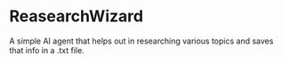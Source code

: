 # ReasearchWizard
A simple AI agent that helps out in researching various topics and saves that info in a .txt file.
